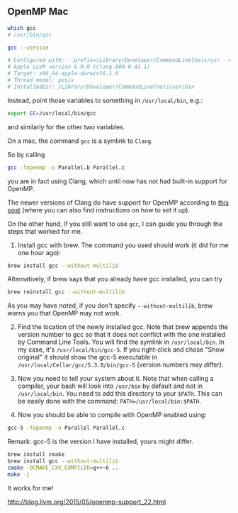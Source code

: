 ## OpenMP Mac

```sh
which gcc
# /usr/bin/gcc
```

```sh
gcc --version

# Configured with: --prefix=/Library/Developer/CommandLineTools/usr --with-gxx-include-dir=/usr/include/c++/4.2.1
# Apple LLVM version 8.0.0 (clang-800.0.42.1)
# Target: x86_64-apple-darwin16.1.0
# Thread model: posix
# InstalledDir: /Library/Developer/CommandLineTools/usr/bin
```

Instead, point those variables to something in `/usr/local/bin`, e.g.:

```sh
export CC=/usr/local/bin/gcc
```

and similarly for the other two variables.


On a mac, the command `gcc` is a symlink to `Clang`.

So by calling

```sh
gcc -fopenmp -o Parallel.b Parallel.c
```

you are in fact using Clang, which until now has not had built-in support for OpenMP.

The newer versions of Clang do have support for OpenMP according to [this post](http://blog.llvm.org/2015/05/openmp-support_22.html) (where you can also find instructions on how to set it up).

On the other hand, if you still want to use `gcc`, I can guide you through the steps that worked for me.

1) Install gcc with brew. The command you used should work (it did for me one hour ago):

```sh
brew install gcc --without-multilib
```
Alternatively, if brew says that you already have gcc installed, you can try

```sh
brew reinstall gcc --without-multilib
```
As you may have noted, if you don't specify `--without-multilib`, brew warns you that OpenMP may not work.

2) Find the location of the newly installed gcc. Note that brew appends the version number to gcc so that it does not conflict with the one installed by Command Line Tools. You will find the symlink in `/usr/local/bin`. In my case, it's `/usr/local/bin/gcc-5`. If you right-click and chose "Show original" it should show the gcc-5 executable in `/usr/local/Cellar/gcc/5.3.0/bin/gcc-5` (version numbers may differ).
3) Now you need to tell your system about it. Note that when calling a compiler, your bash will look into `/usr/bin` by default and not in `/usr/local/bin`. You need to add this directory to your `$PATH`. This can be easily done with the command: `PATH=/usr/local/bin:$PATH`.

4) Now you should be able to compile with OpenMP enabled using:

```sh
gcc-5 -fopenmp -o Parallel Parallel.c
```
Remark: gcc-5 is the version I have installed, yours might differ.

```sh
brew install cmake
brew install gcc --without-multilib
cmake -DCMAKE_CXX_COMPILER=g++-6 ..
make -j
```

It works for me!

http://blog.llvm.org/2015/05/openmp-support_22.html
